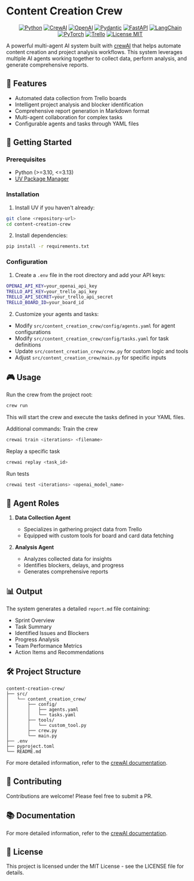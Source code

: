 # Content Creation Crew

<div align="center">

[![Python](https://img.shields.io/badge/PYTHON_3.10+-3776AB?style=for-the-badge&logo=python&logoColor=white)](https://www.python.org/downloads/)
[![CrewAI](https://img.shields.io/badge/CREWAI_0.86+-FF6B6B?style=for-the-badge&logo=robot&logoColor=white)](https://crewai.com)
[![OpenAI](https://img.shields.io/badge/OPENAI_API-412991?style=for-the-badge&logo=openai&logoColor=white)](https://openai.com/)
[![Pydantic](https://img.shields.io/badge/PYDANTIC_2.9+-E92063?style=for-the-badge&logo=pydantic&logoColor=white)](https://docs.pydantic.dev/)
[![FastAPI](https://img.shields.io/badge/FASTAPI_0.115-009688?style=for-the-badge&logo=fastapi&logoColor=white)](https://fastapi.tiangolo.com/)
[![LangChain](https://img.shields.io/badge/LANGCHAIN_0.3+-000000?style=for-the-badge&logo=chainlink&logoColor=white)](https://www.langchain.com/)
[![PyTorch](https://img.shields.io/badge/PYTORCH_2.5-EE4C2C?style=for-the-badge&logo=pytorch&logoColor=white)](https://pytorch.org/)
[![Trello](https://img.shields.io/badge/TRELLO_API-0052CC?style=for-the-badge&logo=trello&logoColor=white)](https://developer.atlassian.com/cloud/trello/)
[![License MIT](https://img.shields.io/badge/LICENSE_MIT-yellow?style=for-the-badge&logo=license&logoColor=white)](https://opensource.org/licenses/MIT)

</div>

A powerful multi-agent AI system built with [crewAI](https://crewai.com) that helps automate content creation and project analysis workflows. This system leverages multiple AI agents working together to collect data, perform analysis, and generate comprehensive reports.

## 🌟 Features

- Automated data collection from Trello boards
- Intelligent project analysis and blocker identification
- Comprehensive report generation in Markdown format
- Multi-agent collaboration for complex tasks
- Configurable agents and tasks through YAML files

## 🚀 Getting Started

### Prerequisites

- Python (>=3.10, <=3.13)
- [UV Package Manager](https://docs.astral.sh/uv/)

### Installation

1. Install UV if you haven't already:
```bash
git clone <repository-url>
cd content-creation-crew
```

2. Install dependencies:
```bash
pip install -r requirements.txt
```

### Configuration

1. Create a `.env` file in the root directory and add your API keys:
```bash
OPENAI_API_KEY=your_openai_api_key
TRELLO_API_KEY=your_trello_api_key
TRELLO_API_SECRET=your_trello_api_secret
TRELLO_BOARD_ID=your_board_id

```

2. Customize your agents and tasks:
- Modify `src/content_creation_crew/config/agents.yaml` for agent configurations
- Modify `src/content_creation_crew/config/tasks.yaml` for task definitions
- Update `src/content_creation_crew/crew.py` for custom logic and tools
- Adjust `src/content_creation_crew/main.py` for specific inputs

## 🎮 Usage

Run the crew from the project root:
```bash
crew run
```

This will start the crew and execute the tasks defined in your YAML files.

Additional commands:
Train the crew
```bash
crewai train <iterations> <filename>
```

Replay a specific task
```bash
crewai replay <task_id>
```

Run tests
```bash
crewai test <iterations> <openai_model_name>
```


## 🤖 Agent Roles

1. **Data Collection Agent**
   - Specializes in gathering project data from Trello
   - Equipped with custom tools for board and card data fetching

2. **Analysis Agent**
   - Analyzes collected data for insights
   - Identifies blockers, delays, and progress
   - Generates comprehensive reports

## 📊 Output

The system generates a detailed `report.md` file containing:
- Sprint Overview
- Task Summary
- Identified Issues and Blockers
- Progress Analysis
- Team Performance Metrics
- Action Items and Recommendations

## 🛠️ Project Structure

```
content-creation-crew/
├── src/
│   └── content_creation_crew/
│       ├── config/
│       │   ├── agents.yaml
│       │   └── tasks.yaml
│       ├── tools/
│       │   └── custom_tool.py
│       ├── crew.py
│       └── main.py
├── .env
├── pyproject.toml
└── README.md
```

For more detailed information, refer to the [crewAI documentation](https://crewai.com/docs).

## 🤝 Contributing

Contributions are welcome! Please feel free to submit a PR.

## 📚 Documentation

For more detailed information, refer to the [crewAI documentation](https://crewai.com/docs).

## 📄 License

This project is licensed under the MIT License - see the LICENSE file for details.